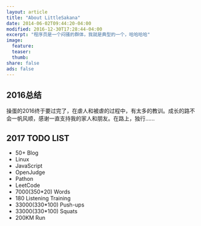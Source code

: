 ```yaml
---
layout: article
title: "About LittleSakana"
date: 2014-06-02T09:44:20-04:00
modified: 2016-12-30T17:28:44-04:00
excerpt: "程序员是一个闷骚的群体，我就是典型的一个，哈哈哈哈"
image:
  feature:
  teaser:
  thumb:
share: false
ads: false
---
```


## 2016总结

操蛋的2016终于要过完了，在虐人和被虐的过程中，有太多的教训。成长的路不会一帆风顺，感谢一直支持我的家人和朋友。在路上，独行......

## 2017 TODO LIST

* 50+ Blog
* Linux
* JavaScript
* OpenJudge
* Pathon
* LeetCode
* 7000(350*20) Words
* 180 Listening Training
* 33000(330*100) Push-ups
* 33000(330*100) Squats
* 200KM Run